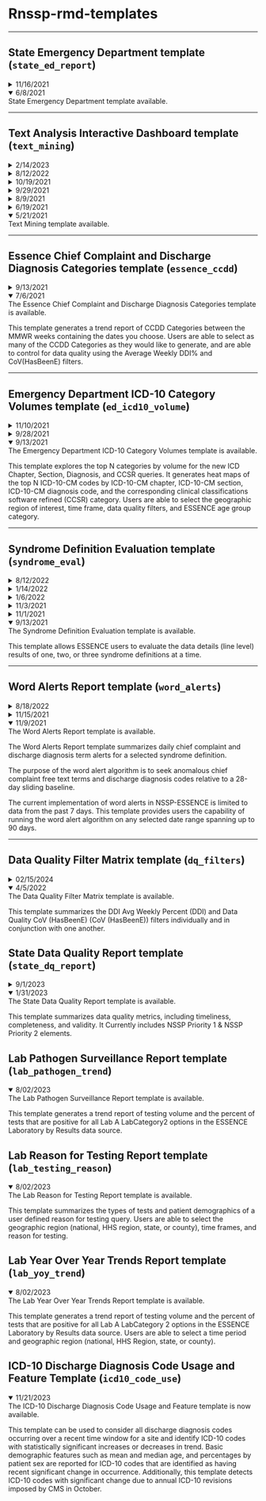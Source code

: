 # Rnssp-rmd-templates
<hr>

## State Emergency Department template (`state_ed_report`)

<details>

<summary>11/16/2021</summary>
The State Emergency Department template has been updated. This version has:

* Modified algorithm for trajectory analysis to improve state and county-level trend classifications.

* Improved figure sizing to accommodate the selection of many categories.

* Improved time series visualizations, color palettes.

* Added interactive sparklines to DT table, Improve table formatting.

</details>


<details open>

<summary>6/8/2021</summary>
State Emergency Department template available.

</details>

<hr>


## Text Analysis Interactive Dashboard template (`text_mining`)

<details>

<summary>2/14/2023</summary>
The Text Mining template has been updated. 

This version contains uses the 2023 updated ICD 10 codes.

</details>

<details>

<summary>8/12/2022</summary>
The Text Mining template has been updated. 

This version: 

* Uses the quanteda library for pre-processing, cleansing, and tokenization of chief complaint free text and discharge diagnosis codes to optimize render time for larger data sets. 
* Includes improvements for removal of discharge diagnosis codes from the chief complaint parsed field and free text from the discharge diagnosis field. 
* Displays “ICD-9, SNOMED, or unknown DD code” for non-ICD-10 discharge diagnosis code descriptions rather than NA values. 
* Uses an updated ICD-10 discharge diagnosis code description file that includes new codes published in late 2021. 
* Uses the visNetwork package to render interactive network graphs for term correlation graphs (for chief complaint free text and discharge diagnosis codes).
* Includes an updated description of template parameter options on the background page. 
* No longer includes the character and token length of CC and DD fields tab. 
* Includes improved Flexdashboard formatting and theme options.
* Uses an up-to-date list of existing ESSENCE CCDD categories, subsyndromes, and syndromes for populating the syndrome definition drop-down list in the template GUI.
* Combines permutations of 2 chief complaint terms or discharge diagnosis codes into a single bigram that is ordered alphabetically (alphanumerically for codes) so that bigram frequencies are combined. Note that this is not applied for chief complaint or discharge diagnosis trigrams. 

</details>

<details>

<summary>10/19/2021</summary>
The Text Mining template has been updated. 

This version contains a custom Query field that allows users to enter their own ESSENCE query.

</details>


<details>

<summary>9/29/2021</summary>
The Text Mining template has been updated. This version:

* Prematurely exits the knit when bad User Credentials are entered.

* Prematurely exits the knit when an empty dataset is returned by the API.

</details>

<details>

<summary>8/9/2021</summary>
The Text Mining template has been updated. This version:

* Asks for document title in parameter GUI

* Includes age groups 2 - 5

* Allows user to limit to a site or group of sites

* Allows users to subset down to particular age groups if they wish. By default, the data pull should pull CCQV data which doesn't contain age. If a user selects full details, then the age group filtering will apply. All possible age group options have been added. 

* Fixes a typo for a parameter name - replaced "ccdd_category_string" with "definition_string"

*Changes the default CCDD Category to COVID-DD
 

</details>

<details>

<summary>6/19/2021</summary>
The Text Mining template has been updated. This version contains the following updates:

* Users now have a choice to select a syndrome definition from a list of all CCDD categories, subsyndromes, and syndromes that are currently in the system. Users no longer need to manually paste in the query to populate on the Background tab. The input option allows for users to type and search for a definition type and name when knitting with parameters. As done in the combined category fields in ESSENCE, CCDD categories are proceeded by CCDD Category, subsyndromes by Subsyndrome, and syndrome by Syndrome.

* Chief complaint correlation network graph (based on Pearson correlation). Terms are filtered with a correlation greater than 0.15. Opacity of the edges/lines represents the magnitude of correlation. Note that pairs that occur next to each other in the chief complaint are removed in an attempt to avoid identifying term pairs that one would expect to see and that show up in the top 200 bigrams. Also added is a search table below the graph so that users can search for correlations for a term of interest. 

* n-gram trend analysis for chief complaint and discharge diagnosis unigrams and bigrams. The sections of code that generate these have been modified to prevent errors when there are no significant terms identified. 

</details>

<details open>
<summary>5/21/2021</summary>
Text Mining template available.
</details>

<hr>


## Essence Chief Complaint and Discharge Diagnosis Categories template (`essence_ccdd`)

<details>

<summary>9/13/2021</summary>
The Essence Chief Complaint and Discharge Diagnosis Categories template has been updated. This version:

* Contains some minor update to the GUI.

* Allows users to generate the report for a specific site.

</details>

<details open>

<summary>7/6/2021</summary>
The Essence Chief Complaint and Discharge Diagnosis Categories template is available.

This template generates a trend report of CCDD Categories between the MMWR weeks containing the dates you choose. Users are able to select as many of the CCDD Categories as they would like to generate, and are able to control for data quality using the Average Weekly DDI\% and CoV(HasBeenE) filters.

</details>


<hr>


## Emergency Department ICD-10 Category Volumes template (`ed_icd10_volume`)

<details>

<summary>11/10/2021</summary>
The Emergency Department ICD-10 Category Volumes template has been updated. This version:

* Has additional patient demographic stratifications
* Provides facility level selection variables

</details>

<details>

<summary>9/28/2021</summary>
The Emergency Department ICD-10 Category Volumes template has been updated. This version:

* Contains an Update of the medical grouping system to be chiefcomplaintsubsyndromes when a subsyndrome is selected

* Renders properly and properly prints DDI and CoV cutpoints in the output.

</details>


<details open>

<summary>9/13/2021</summary>
The Emergency Department ICD-10 Category Volumes template is available.

This template explores the top N categories by volume for the new ICD Chapter, Section, Diagnosis, and CCSR queries. It generates heat maps of the top N ICD-10-CM codes by ICD-10-CM chapter, ICD-10-CM section, ICD-10-CM diagnosis code, and the corresponding clinical classifications software refined (CCSR) category. Users are able to select the geographic region of interest, time frame, data quality filters, and ESSENCE age group category. 

</details>

<hr>


## Syndrome Definition Evaluation template (`syndrome_eval`)

<details>

<summary>8/12/2022</summary>
The Syndrome Definition Evaluation template has been updated.

This update allows the user to input Free Text Queries or CSV type NSSP-ESSENCE DataDetails API URL as a custom query.

</details>

<details>

<summary>1/14/2022</summary>
The Syndrome Definition Evaluation template has been updated.

This update allows the user to input up to three CCDD Free Text Queries.

</details>

<details>

<summary>1/6/2022</summary>
The Syndrome Definition Evaluation template has been updated.

This update adds a functionality to perform the data pull by chunks of one day.

</details>

<details>

<summary>11/3/2021</summary>
The Syndrome Definition Evaluation template has been updated.

This critical update fixes an issue related to API URLs being ill-constructed when syndromes or subsyndromes are selected.

</details>

<details>

<summary>11/1/2021</summary>
The Syndrome Definition Evaluation template has been updated for performance and efficiency. It contains:

* An update to the `detect_elements()` helper function solving therefore a memory limit issue preventing a successful render of the template when large datasets are pulled.

* Some minor improvements that remove large datasets from the memory stack when they are not used.

</details>


<details open>

<summary>9/13/2021</summary>
The Syndrome Definition Evaluation template is available.

This template allows ESSENCE users to evaluate the data details (line level) results of one, two, or three syndrome definitions at a time.

</details>

<hr>


## Word Alerts Report template (`word_alerts`)

<details>

<summary>8/18/2022</summary>
The Word Alerts Report template has been updated. This version:

* Includes a new parameter list to limit to existing ESSENCE age grouping systems.
* Includes an option for "All" under the Limit to Site parameter drop-down list when using the Facility Location (Full Details) data source.
* Allows users to either enter a custom CCDD query or complex query (API URL option) if they do not wish to run the template on an existing ESSENCE syndrome definition.
* Provides more flexibility for selecting start and end dates.
* Uses an up-to-date list of existing ESSENCE CCDD categories, subsyndromes, and syndromes for populating the syndrome definition drop-down list in the template GUI. 
* Includes enhanced summary visualizations of the number of alerts by field and n-gram
* Includes terms with alerts over the entire date range selected in the sparkline tables rather than those with alerts for the most recent date
* Uses daily time chunked API pulls for the Facility Location (Full Details) data source with a progress bar.
* Includes a summary parameter table at the beginning of the report to display parameters that a user selects.
* Includes a report appendix section at the end to summarize example stop words by class.

</details>

<details>

<summary>11/15/2021</summary>
The Word Alerts Report template has been updated. This version:

* Updated the API for site-level full data details to use the Syndrome Subsyndrome CCDD Combined Category field to simplify the code.

* Added a new parameter, has_been_E, so that data can be limited to ED data if specified. This only applies to ESSENCE API pulls as CCQV backup table does not have a has_been_E field.

* Removed duplicate cat() statements when no alerts are found.

* Default date range is now the most recent 90 days. Default start and end dates are calculated using base R.

</details>

<details open>

<summary>11/9/2021</summary>
The Word Alerts Report template is available.

The Word Alerts Report template summarizes daily chief complaint and discharge diagnosis term alerts for a selected syndrome definition. 

The purpose of the word alert algorithm is to seek anomalous chief complaint free text terms and discharge diagnosis codes relative to a 28-day sliding baseline. 

The current implementation of word alerts in NSSP-ESSENCE is limited to data from the past 7 days. This template provides users the capability of running the word alert algorithm on any selected date range spanning up to 90 days.

</details>

<hr>


## Data Quality Filter Matrix template (`dq_filters`)

<details>

<summary>02/15/2024</summary>
The Data Quality Filter Matrix templatee has been updated. This version:

* Added a parameters to allow for selection of multiple sites, facility type, and visit type.

* Added a parameter to define earliest year data quality filters will be applied for the report output. 

* Extended the time period to 10 year back data quality filters.

* Reduced Comparing Facility DDI and CoV section to single loop to streamline future updates.

</details>


<details open>

<summary>4/5/2022</summary>
The Data Quality Filter Matrix template is available.


This template summarizes the DDI Avg Weekly Percent (DDI) and Data Quality CoV (HasBeenE) (CoV (HasBeenE)) filters individually and in conjunction with one another.

</details>


## State Data Quality Report template (`state_dq_report`)

<details>

<summary>9/1/2023</summary>
The State Data Quality Report template has been updated. In this version:

* Table cell conditional logic has been corrected.

* Tables have been updated to use either the [DT](https://rstudio.github.io/DT/) or [reactable](https://glin.github.io/reactable/index.html) R packages.

* An NSSP-themed color palette has been added.

* The regular expression that assesses Race_Code validity has been corrected (the previous version did not throw an error when a non-code value was received after a valid code value).

* The regular expressions that assess Ethnicity_Code and Ethnicity_Description validity have been corrected to use the correct "UNK" and "OTH" values.

</details>

<details open>

<summary>1/31/2023</summary>
The State Data Quality Report template is available.


This template summarizes data quality metrics, including timeliness, completeness, and validity. It Currently includes NSSP Priority 1 & NSSP Priority 2 elements.

</details>


## Lab Pathogen Surveillance Report template (`lab_pathogen_trend`)

<details open>

<summary>8/02/2023</summary>
The Lab Pathogen Surveillance Report template is available.


This template generates a trend report of testing volume and the percent of tests that are positive for all Lab A LabCategory2 options in the ESSENCE Laboratory by Results data source.

</details>


## Lab Reason for Testing Report template (`lab_testing_reason`)

<details open>

<summary>8/02/2023</summary>
The Lab Reason for Testing Report template is available.


This template summarizes the types of tests and patient demographics of a user defined reason for testing query. Users are able to select the geographic region (national, HHS region, state, or county), time frames, and reason for testing. 

</details>


## Lab Year Over Year Trends Report template (`lab_yoy_trend`)

<details open>

<summary>8/02/2023</summary>
The Lab Year Over Year Trends Report template is available.


This template generates a trend report of testing volume and the percent of tests that are positive for all Lab A LabCategory 2 options in the ESSENCE Laboratory by Results data source. Users are able to select a time period and geographic region (national, HHS Region, state, or county). 

</details>


## ICD-10 Discharge Diagnosis Code Usage and Feature Template (`icd10_code_use`)

<details open>

<summary>11/21/2023</summary>
The ICD-10 Discharge Diagnosis Code Usage and Feature template is now available.


This template can be used to consider all discharge diagnosis codes occurring over a recent time window for a site and identify ICD-10 codes with statistically significant increases or decreases in trend. Basic demographic features such as mean and median age, and percentages
by patient sex are reported for ICD-10 codes that are identified as having recent significant change in occurrence. Additionally, this template
detects ICD-10 codes with significant change due to annual ICD-10 revisions imposed by CMS in October.

</details>